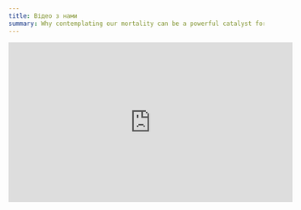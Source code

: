 ```yaml
---
title: Відео з нами
summary: Why contemplating our mortality can be a powerful catalyst for change
---
```

<iframe width="560" height="315" src="https://www.youtube.com/embed/a9XAn5jYb9Q" frameborder="0" allow="accelerometer; autoplay; clipboard-write; encrypted-media; gyroscope; picture-in-picture" allowfullscreen></iframe>